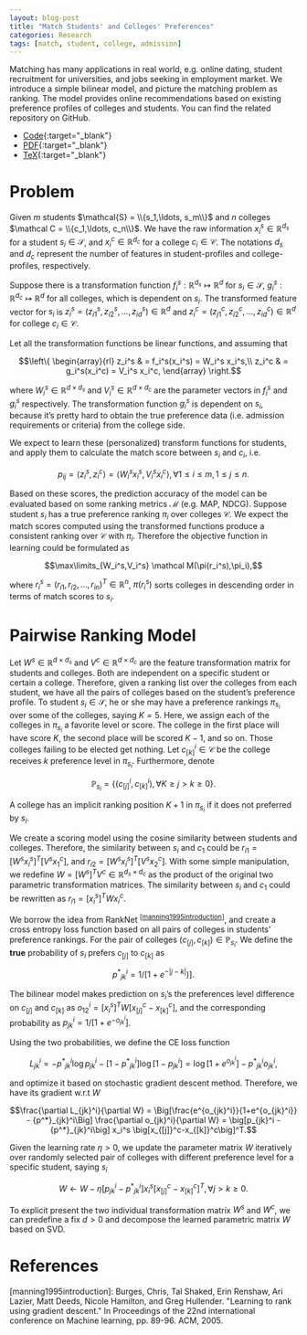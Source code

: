 ```yaml
---
layout: blog-post
title: "Match Students' and Colleges' Preferences"
categories: Research
tags: [match, student, college, admission]
---
```


Matching has many applications in real world, e.g. online dating, student recruitment for universities, 
and jobs seeking in employment market. We introduce a simple bilinear model, 
and picture the matching problem as ranking. The model provides online recommendations based on existing 
preference profiles of colleges and students. You can find the related repository on
GitHub.

- [Code](https://github.com/horsehour/collegematch){:target="_blank"}
- [PDF](https://github.com/horsehour/collegematch/blob/master/Student-College%20Match.pdf){:target="_blank"}
- [TeX](/files/collegematch.tex){:target="_blank"}

# Problem

Given $m$ students $\mathcal{S} = \\{s_1,\ldots, s_m\\}$ and $n$ colleges
$\mathcal C = \\{c_1,\ldots, c_n\\}$. We have the raw information
$x_i^s\in \mathbb R^{d_s}$ for a student $s_i\in \mathcal S$, and
$x_i^c\in \mathbb R^{d_c}$ for a college $c_i\in \mathcal C$. The
notations $d_s$ and $d_c$ represent the number of features in
student-profiles and college-profiles, respectively.

Suppose there is a transformation function
$f_i^s: \mathbb R^{d_s}\mapsto \mathbb R^d$ for $s_i\in \mathcal S$,
$g_i^s:\mathbb R^{d_c}\mapsto \mathbb R^d$ for all colleges, which is
dependent on $s_i$. The transformed feature vector for $s_i$ is
$z_i^s = (z_{i1}^s, z_{i2}^s,\ldots, z_{id}^s)\in \mathbb R^d$ and
$z_i^c = (z_{j1}^c, z_{i2}^c,\ldots, z_{id}^c)\in \mathbb R^d$ for
college $c_i\in \mathcal C$.

Let all the transformation functions be linear functions, and assuming
that 

$$\left\{
\begin{array}{rl}
z_i^s & = f_i^s(x_i^s) = W_i^s x_i^s,\\
z_i^c & = g_i^s(x_i^c) = V_i^s x_i^c,
\end{array}
\right.$$ 

where $W_i^s\in \mathbb R^{d\times d_s}$ and
$V_i^s \in \mathbb R^{d\times d_c}$ are the parameter vectors in $f_i^s$
and $g_i^s$ respectively. The transformation function $g_i^s$ is
dependent on $s_i$, because it’s pretty hard to obtain the true
preference data (i.e. admission requirements or criteria) from the
college side.

We expect to learn these (personalized) transform functions for
students, and apply them to calculate the match score between $s_i$ and
$c_i$, i.e.

$$p_{ij} = \langle z_i^s,z_i^c\rangle = \langle W_i^s x_i^s,V_i^s x_i^c\rangle, \forall 1\le i\le m, 1\le j\le n.$$

Based on these scores, the prediction accuracy of the model can be
evaluated based on some ranking metrics $\mathcal M$ (e.g. MAP, NDCG).
Suppose student $s_i$ has a true preference ranking $\pi_i$ over
colleges $\mathcal C$. We expect the match scores computed using the
transformed functions produce a consistent ranking over $\mathcal C$
with $\pi_i$. Therefore the objective function in learning could be
formulated as

$$\max\limits_{W_i^s,V_i^s} \mathcal M(\pi(r_i^s),\pi_i),$$

where $r_i^s =(r_{i1}, r_{i2}, \ldots, r_{in})^T\in \mathbb R^n$,
$\pi(r_i^s)$ sorts colleges in descending order in terms of match scores
to $s_i$.

# Pairwise Ranking Model

Let $W^s\in \mathbb R^{d\times d_s}$ and
$V^c\in \mathbb R^{d\times d_c}$ are the feature transformation matrix
for students and colleges. Both are independent on a specific student or
certain a college. Therefore, given a ranking list over the colleges
from each student, we have all the pairs of colleges based on the
student’s preference profile. To student $s_i\in \mathcal S$, he or she
may have a preference rankings $\pi_{s_i}$ over some of the colleges,
saying $K=5$. Here, we assign each of the colleges in $\pi_{s_i}$ a
favorite level or score. The college in the first place will have score
$K$, the second place will be scored $K-1$, and so on. Those colleges
failing to be elected get nothing. Let $c_{[k]}^i\in \mathcal C$ be the
college receives $k$ preference level in $\pi_{s_i}$. Furthermore,
denote

$$\mathbb P_{s_i} = \{(c_{[j]}^i, c_{[k]}^i), \forall K\ge j > k \ge 0\}.$$

A college has an implicit ranking position $K+1$ in $\pi_{s_i}$ if it
does not preferred by $s_i$.

We create a scoring model using the cosine similarity between students
and colleges. Therefore, the similarity between $s_i$ and $c_1$ could be
$r_{i1}=\big[W^s x_i^s\big]^T\big[V^s x_1^c\big]$, and
$r_{i2} = \big[W^s x_i^s\big]^T\big[V^s x_2^c\big]$. With some simple
manipulation, we redefine
$W=\big[W^s]^T V^c\in \mathbb R^{d_s\times d_c}$ as the product of the
original two parametric transformation matrices. The similarity between
$s_i$ and $c_1$ could be rewritten as $r_{i1} = [x_i^s]^T W x_i^c$.

We borrow the idea from RankNet <sup>[[manning1995introduction](#manning1995introduction)]</sup>, 
and create a cross entropy loss
function based on all pairs of colleges in students' preference rankings. For
the pair of colleges $(c_{[j]}, c_{[k]})\in \mathbb P_{s_i}$. We define
the **true** probability of $s_i$ prefers $c_{[j]}$ to $c_{[k]}$ as

$${p^*}_{jk}^i = 1/[1+e^{-|j-k|})].$$ 

The bilinear model makes prediction
on $s_i$’s the preferences level difference on $c_{[j]}$ and $c_{[k]}$
as $o_{12}^i = [x_i^s]^T W [x_{[j]}^c-x_{[k]}^c]$, and the corresponding
probability as $p_{jk}^i = 1/[1+e^{-o_{jk}^i}]$.

Using the two probabilities, we define the CE loss function

$$L_{jk}^i = -{p^*}_{jk}^i \log p_{jk}^i - [1-{p^*}_{jk}^i] \log [1-p_{jk}^i] = \log[1+e^{o_{jk}^i}] - {p^*}_{jk}^i o_{jk}^i,$$

and optimize it based on stochastic gradient descent method. Therefore,
we have its gradient w.r.t $W$

$$\frac{\partial L_{jk}^i}{\partial W} = \Big[\frac{e^{o_{jk}^i}}{1+e^{o_{jk}^i}} - {p^*}_{jk}^i\Big] \frac{\partial o_{jk}^i}{\partial W} = \big[p_{jk}^i - {p^*}_{jk}^i\big] x_i^s \big[x_{[j]}^c-x_{[k]}^c\big]^T.$$

Given the learning rate $\eta>0$, we update the parameter matrix $W$
iteratively over randomly selected pair of colleges with different
preference level for a specific student, saying $s_i$

$$W\leftarrow W - \eta \big[p_{jk}^i - {p^*}_{jk}^i\big] x_i^s \big[x_{[j]}^c-x_{[k]}^c\big]^T, \forall j > k \ge 0.$$

To explicit present the two individual transformation matrix $W^s$ and
$W^c$, we can predefine a fix $d > 0$ and decompose the learned
parametric matrix $W$ based on SVD.

# References

<a id='manning1995introduction'>[manning1995introduction]</a>: Burges, Chris, Tal Shaked, Erin Renshaw, Ari Lazier, Matt Deeds, Nicole Hamilton, and Greg Hullender. "Learning to rank using gradient descent." In Proceedings of the 22nd international conference on Machine learning, pp. 89-96. ACM, 2005.